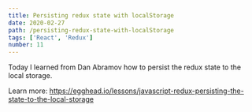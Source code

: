 ```yaml
---
title: Persisting redux state with localStorage
date: 2020-02-27
path: /persisting-redux-state-with-localStorage
tags: ['React', 'Redux']
number: 11
---
```


Today I learned from Dan Abramov how to persist the redux state to the local
storage.

Learn more:
https://egghead.io/lessons/javascript-redux-persisting-the-state-to-the-local-storage
